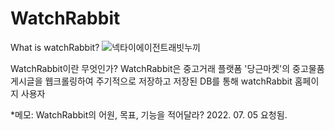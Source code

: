 # WatchRabbit

What is watchRabbit?
![넥타이에이전트래빗누끼](https://user-images.githubusercontent.com/82367051/177286965-1cd58ab5-2f5b-404f-a680-5990d60c7b45.png)

WatchRabbit이란 무엇인가?
WatchRabbit은 중고거래 플랫폼 '당근마켓'의 중고물품 게시글을 웹크롤링하여 주기적으로 저장하고 저장된 DB를 통해 watchRabbit 홈페이지 사용자


*메모: WatchRabbit의 어원, 목표, 기능을 적어달라? 2022. 07. 05 요청됨.
